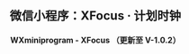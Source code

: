 <h2 align=center>微信小程序：XFocus · 计划时钟</h2>
<h4 align=center>WXminiprogram - XFocus （更新至 V-1.0.2）</h4>

